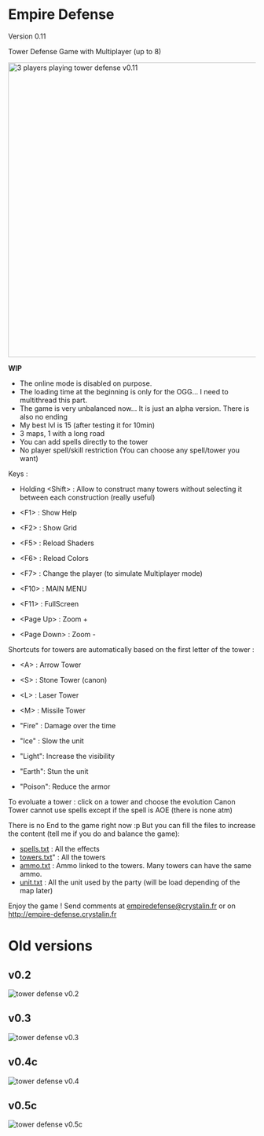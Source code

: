 # Empire Defense

Version 0.11

Tower Defense Game with Multiplayer (up to 8)

<img alt="3 players playing tower defense v0.11" src="doc/empire-defense-v0.11.png" width="600">

**WIP**

* The online mode is disabled on purpose.
* The loading time at the beginning is only for the OGG... I need to multithread this part.
* The game is very unbalanced now... It is just an alpha version. There is also no ending
* My best lvl is 15 (after testing it for 10min)
* 3 maps, 1 with a long road
* You can add spells directly to the tower
* No player spell/skill restriction (You can choose any spell/tower you want)

Keys :

* Holding \<Shift> : Allow to construct many towers without selecting it between each construction (really useful)
* \<F1> : Show Help
* \<F2> : Show Grid
* \<F5> : Reload Shaders
* \<F6> : Reload Colors
* \<F7> : Change the player (to simulate Multiplayer mode)
* \<F10> : MAIN MENU
* \<F11> : FullScreen

* \<Page Up>   : Zoom +
* \<Page Down> : Zoom -

Shortcuts for towers are automatically based on the first letter of the tower :
* \<A> : Arrow Tower
* \<S> : Stone Tower (canon)
* \<L> : Laser Tower
* \<M> : Missile Tower

* "Fire" : Damage over the time
* "Ice"  : Slow the unit
* "Light": Increase the visibility
* "Earth": Stun the unit
* "Poison": Reduce the armor

To evoluate a tower : click on a tower and choose the evolution
Canon Tower cannot use spells except if the spell is AOE (there is none atm)

There is no End to the game right now :p
But you can fill the files to increase the content (tell me if you do and balance the game): 
* [spells.txt](bin/ressources/spells.txt) : All the effects
* [towers.txt](bin/ressources/towers.txt)" : All the towers
* [ammo.txt](bin/ressources/ammo.txt) : Ammo linked to the towers. Many towers can have the same ammo.
* [unit.txt](bin/ressources/unit.txt) : All the unit used by the party (will be load depending of the map later)
 
 
 Enjoy the game !
 Send comments at empiredefense@crystalin.fr or on http://empire-defense.crystalin.fr

# Old versions

## v0.2

![tower defense v0.2](doc/v0.2.png)

## v0.3

![tower defense v0.3](doc/0.3.png)

## v0.4c

![tower defense v0.4](doc/0.4c.png)

## v0.5c

![tower defense v0.5c](doc/0.5c.png)
